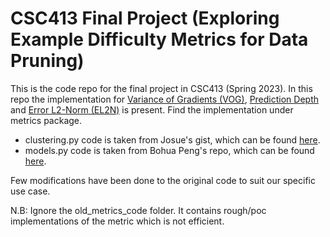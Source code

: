 # CSC413 Final Project (Exploring Example Difficulty Metrics for Data Pruning)

This is the code repo for the final project in CSC413 (Spring 2023). In this repo the implementation for [Variance of Gradients (VOG)](https://openreview.net/forum?id=fpJX0O5bWKJ), [Prediction Depth](https://openreview.net/forum?id=WWRBHhH158K) and [Error L2-Norm (EL2N)](https://arxiv.org/abs/2107.07075) is present. Find the implementation under metrics package. 

- clustering.py code is taken from Josue's gist, which can be found [here](https://gist.github.com/JosueCom/7e89afc7f30761022d7747a501260fe3). 
- models.py code is taken from Bohua Peng's repo, which can be found [here](https://github.com/pengbohua/AngularGap). 

Few modifications have been done to the original code to suit our specific use case.

N.B: Ignore the old_metrics_code folder. It contains rough/poc implementations of the metric which is not efficient.
